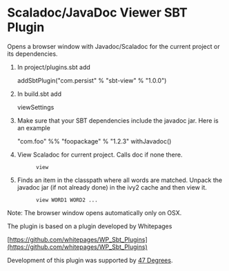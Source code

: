 # Scaladoc/JavaDoc Viewer SBT Plugin

Opens a browser window with Javadoc/Scaladoc
for the current project or its dependencies.


1. In project/plugins.sbt add

     addSbtPlugin("com.persist" % "sbt-view" % "1.0.0")

2. In build.sbt add

     viewSettings

3. Make sure that your SBT dependencies include the javadoc jar.
   Here is an example

    "com.foo" %% "foopackage" % "1.2.3" withJavadoc()

4. View Scaladoc for current project. Calls doc if none there.

             view
5. Finds an item in the classpath where all words are matched.
           Unpack the javadoc jar (if not already done) in the ivy2
           cache and then view it.

             view WORD1 WORD2 ...

Note: The browser window opens automatically only on OSX.

The plugin is based on a plugin developed by Whitepages

[https://github.com/whitepages/WP_Sbt_Plugins](https://github.com/whitepages/WP_Sbt_Plugins)

Development of this plugin was supported by [47 Degrees](http://www.47deg.com/).


